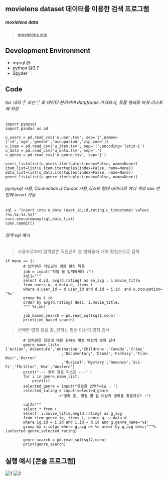  movielens dataset 데이터를 이용한 검색 프로그램 
-------------

##### movielens data
> [movielens site](https://grouplens.org/datasets/movielens/100k/)

Development Environment
-------------
* mysql @
* python @3.7
* Spyder

Code
------------
###### tsv 내의 '|' 또는 ',' 로 데이터 분리하여 dataframe 가져와서, 튜플 형태로 바꿔 리스트에 저장 
```
import pymysql
import pandas as pd

u_users = pd.read_csv('u.user.tsv', sep='|',names=['id','age','gender','occupation','zip_code'])
u_item = pd.read_csv('u_item.tsv', sep='|',encoding='latin-1')
u_data = pd.read_csv('u_data.tsv', sep=',')
u_genre = pd.read_csv('u.genre.tsv', sep='|')

users_list=list(u_users.itertuples(index=False, name=None))
item_list=list(u_item.itertuples(index=False, name=None))
data_list=list(u_data.itertuples(index=False, name=None))
genre_list=list(u_genre.itertuples(index=False, name=None))
```
###### pymysql 사용, Connection과 Cursor 사용,리스트 형태 데이터로 여러 개의 row 한 번에 insert 가능 
```
sql = "insert into u_data (user_id,id,rating,u_timestamp) values (%s,%s,%s,%s)"
curs.executemany(sql,data_list)
conn.commit()
```
###### 검색 sql 예시 
  > 사용자로부터 입력받은 직업군이 본 영화들에 대해 평점순으로 검색 
```
if menu == 1:
        # 입력받은 직업군의 영화 평점 목록
        job = input("직업 을 입력하세요 :")
        sql1="""
        select d.id, avg(d.rating) as en_avg , i.movie_title
        from users u, u_data d, items i
        where u.user_id = d.user_id and d.id = i.id  and u.occupation= '%s'
        group by i.id
        order by avg(d.rating) desc, i.movie_title;
        """ %(job)
    
        job_based_search = pd.read_sql(sql1,conn)
        print(job_based_search)
```
  > 선택한 영화 장르 중, 원하는 평점 이상의 영화 검색 
```
        # 입력받은 장르에 대한 원하는 평점 이상의 영화 검색
        genre_name_list=['Action','Adventure','Animation','Childrens','Comedy','Crime'
                         ,'Documentary','Drama','Fantasy','Film-Noir','Horror'
                         ,'Musical','Mystery','Romance','Sci-Fi','Thriller','War','Western']
        print("--- 영화 장르 리스트 ---" )
        for i in genre_name_list:
            print(i)
        selected_genre = input("장르를 입력하세요 : ")
        selected_rating = input(selected_genre
                        +"영화 중, 평점 몇 점 이상의 영화를 찾을까요? :")
        
        sql2="""
        select * from (
        select  i.movie_title,avg(d.rating) as g_avg
        from item_genre ig, items i, genre g, u_data d
        where ig.id = i.id and i.id = d.id and g.genre_name='%s'
        group by i.id)gs where g_avg >= %s order by g_avg desc;"""%(selected_genre,selected_rating)
        
        genre_search = pd.read_sql(sql2,conn)
        print(genre_search)
```
실행 예시 [콘솔 프로그램]
------------
![1](https://user-images.githubusercontent.com/52600701/89152602-70120680-d59e-11ea-8c31-67206547a0ed.PNG)
![2](https://user-images.githubusercontent.com/52600701/89152604-70aa9d00-d59e-11ea-8dff-3aa6cb53d435.PNG)

